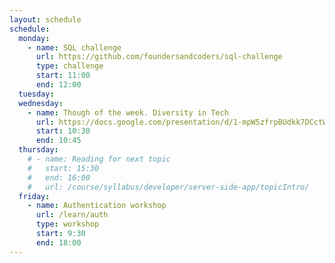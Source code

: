 ```yaml
---
layout: schedule
schedule:
  monday:
    - name: SQL challenge
      url: https://github.com/foundersandcoders/sql-challenge
      type: challenge
      start: 11:00
      end: 12:00
  tuesday:
  wednesday:
    - name: Though of the week. Diversity in Tech
      url: https://docs.google.com/presentation/d/1-mpW5zfrpBUdkk7DCctWZjcLzDD9VGrx-X4fF469rsg/edit#slide=id.g25e05124422_0_0
      start: 10:30
      end: 10:45
  thursday:
    # - name: Reading for next topic
    #   start: 15:30
    #   end: 16:00
    #   url: /course/syllabus/developer/server-side-app/topicIntro/
  friday:
    - name: Authentication workshop
      url: /learn/auth
      type: workshop
      start: 9:30
      end: 18:00
---
```


